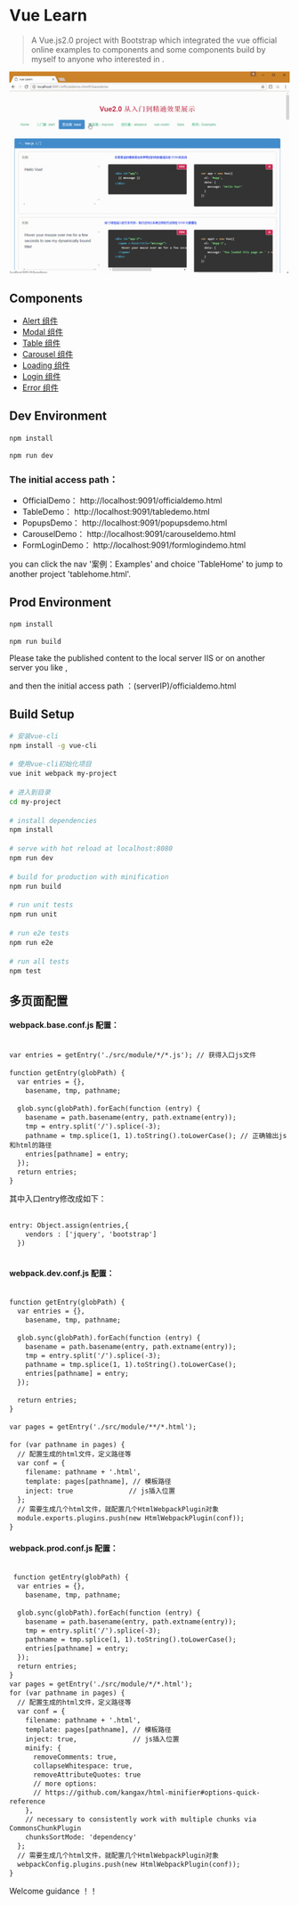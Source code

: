 # Vue Learn

> A Vue.js2.0 project with Bootstrap which integrated the vue official online examples to components and some components build by myself to anyone who interested in .

<div align="center">
  <img src="https://github.com/zhoou/DataSource/blob/master/images/vue-cli-multipage-bootstrap.gif?raw=true"  alt="vue-cli-multipage-bootstrap"/>
</div>

## Components
* [Alert 组件](/src/components/Common/vAlert.vue)
* [Modal 组件](/src/components/Common/vModal.vue)
* [Table 组件](/src/components/Common/vTable.vue)
* [Carousel 组件](/src/components/Common/vCarousel.vue)
* [Loading 组件](/src/components/Common/vLoading.vue)
* [Login 组件](/src/components/Common/vLogin.vue)
* [Error 组件](/src/components/Common/vError.vue)

## Dev Environment

`npm install`

`npm run dev`

### The initial access path：
<ul>
<li>OfficialDemo： http://localhost:9091/officialdemo.html</li>
<li>TableDemo： http://localhost:9091/tabledemo.html</li>
<li>PopupsDemo： http://localhost:9091/popupsdemo.html</li>
<li>CarouselDemo： http://localhost:9091/carouseldemo.html</li>
<li>FormLoginDemo： http://localhost:9091/formlogindemo.html</li>
</ul>

you can click the nav '案例：Examples' and choice 'TableHome' to jump to another project 'tablehome.html'.

## Prod Environment

`npm install`

`npm run build`

Please take the published content to the local server IIS or on another server you like ,

and then the initial access path ：(serverIP)/officialdemo.html

## Build Setup

``` bash
# 安装vue-cli
npm install -g vue-cli

# 使用vue-cli初始化项目
vue init webpack my-project

# 进入到目录
cd my-project

# install dependencies
npm install

# serve with hot reload at localhost:8080
npm run dev

# build for production with minification
npm run build

# run unit tests
npm run unit

# run e2e tests
npm run e2e

# run all tests
npm test
```
## 多页面配置

#### webpack.base.conf.js 配置：
<pre><code>
var entries = getEntry('./src/module/*/*.js'); // 获得入口js文件

function getEntry(globPath) {
  var entries = {},
    basename, tmp, pathname;

  glob.sync(globPath).forEach(function (entry) {
    basename = path.basename(entry, path.extname(entry));
    tmp = entry.split('/').splice(-3);
    pathname = tmp.splice(1, 1).toString().toLowerCase(); // 正确输出js和html的路径
    entries[pathname] = entry;
  });
  return entries;
}
</code></pre>
其中入口entry修改成如下：
<pre><code>
entry: Object.assign(entries,{
    vendors : ['jquery', 'bootstrap']
  })
 </code></pre>

#### webpack.dev.conf.js 配置：
<pre><code>
function getEntry(globPath) {
  var entries = {},
    basename, tmp, pathname;

  glob.sync(globPath).forEach(function (entry) {
    basename = path.basename(entry, path.extname(entry));
    tmp = entry.split('/').splice(-3);
    pathname = tmp.splice(1, 1).toString().toLowerCase();
    entries[pathname] = entry;
  });

  return entries;
}

var pages = getEntry('./src/module/**/*.html');

for (var pathname in pages) {
  // 配置生成的html文件，定义路径等
  var conf = {
    filename: pathname + '.html',
    template: pages[pathname], // 模板路径
    inject: true              // js插入位置
  };
  // 需要生成几个html文件，就配置几个HtmlWebpackPlugin对象
  module.exports.plugins.push(new HtmlWebpackPlugin(conf));
}
</code></pre>
 
#### webpack.prod.conf.js 配置：
 <pre><code>
 function getEntry(globPath) {
  var entries = {},
    basename, tmp, pathname;

  glob.sync(globPath).forEach(function (entry) {
    basename = path.basename(entry, path.extname(entry));
    tmp = entry.split('/').splice(-3);
    pathname = tmp.splice(1, 1).toString().toLowerCase();
    entries[pathname] = entry;
  });
  return entries;
}
var pages = getEntry('./src/module/*/*.html');
for (var pathname in pages) {
  // 配置生成的html文件，定义路径等
  var conf = {
    filename: pathname + '.html',
    template: pages[pathname], // 模板路径
    inject: true,              // js插入位置
    minify: {
      removeComments: true,
      collapseWhitespace: true,
      removeAttributeQuotes: true
      // more options:
      // https://github.com/kangax/html-minifier#options-quick-reference
    },
    // necessary to consistently work with multiple chunks via CommonsChunkPlugin
    chunksSortMode: 'dependency'
  };
  // 需要生成几个html文件，就配置几个HtmlWebpackPlugin对象
  webpackConfig.plugins.push(new HtmlWebpackPlugin(conf));
}
</code></pre>
 
 
Welcome guidance ！！
